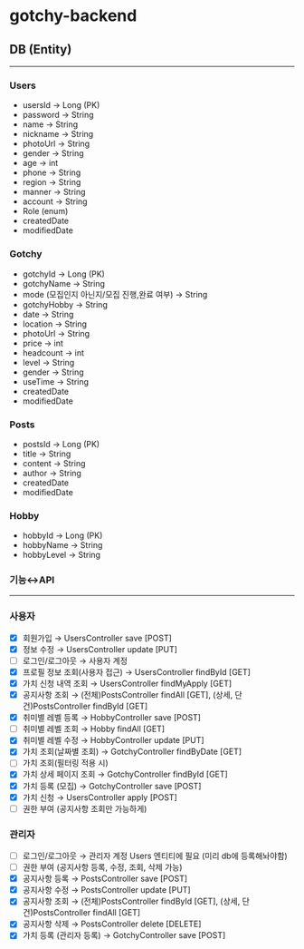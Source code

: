 ﻿# gotchy-backend

## DB (Entity)

---

### Users

- usersId → Long (PK)
- password → String
- name → String
- nickname → String
- photoUrl → String
- gender → String
- age → int
- phone → String
- region → String
- manner → String
- account → String
- Role (enum)
- createdDate
- modifiedDate

### Gotchy

- gotchyId → Long (PK)
- gotchyName → String
- mode (모집인지 아닌지/모집 진행,완료 여부) → String
- gotchyHobby → String
- date → String
- location → String
- photoUrl → String
- price → int
- headcount → int
- level → String
- gender → String
- useTime → String
- createdDate
- modifiedDate

### Posts

- postsId → Long (PK)
- title → String
- content → String
- author → String
- createdDate
- modifiedDate

### Hobby

- hobbyId → Long (PK)
- hobbyName → String
- hobbyLevel → String

### 기능↔API

---

### 사용자

- [x]  회원가입 → UsersController save [POST]
- [x]  정보 수정 → UsersController update [PUT]
- [ ]  로그인/로그아웃 → 사용자 계정
- [x]  프로필 정보 조회(사용자 접근) → UsersController findById [GET]
- [x]  가치 신청 내역 조회 → UsersController findMyApply [GET] 
- [x]  공지사항 조회 → (전체)PostsController findAll [GET], (상세, 단건)PostsController findById [GET]
- [x]  취미별 레벨 등록 → HobbyController save [POST]
- [ ]  취미별 레벨 조회 → Hobby findAll [GET]
- [x]  취미별 레벨 수정 → HobbyController update [PUT]
- [x]  가치 조회(날짜별 조회) → GotchyController findByDate [GET]
- [ ]  가치 조회(필터링 적용 시)
- [x]  가치 상세 페이지 조회 → GotchyController findById [GET]
- [x]  가치 등록 (모집) → GotchyController save [POST]
- [x]  가치 신청 → UsersController apply [POST]
- [ ]  권한 부여 (공지사항 조회만 가능하게)

### 관리자

- [ ]  로그인/로그아웃 → 관리자 계정 Users 엔티티에 필요 (미리 db에 등록해놔야함)
- [ ]  권한 부여 (공지사항 등록, 수정, 조회, 삭제 가능)
- [x]  공지사항 등록 → PostsController save [POST]
- [x]  공지사항 수정 → PostsController update [PUT]
- [x]  공지사항 조회 → (전체)PostsController findById [GET], (상세, 단건)PostsController findAll [GET]
- [x]  공지사항 삭제 → PostsController delete [DELETE]
- [x]  가치 등록 (관리자 등록) → GotchyController save [POST]

